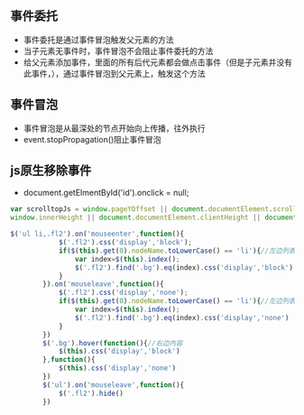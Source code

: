 ## 事件委托

* 事件委托是通过事件冒泡触发父元素的方法
* 当子元素无事件时，事件冒泡不会阻止事件委托的方法
* 给父元素添加事件，里面的所有后代元素都会做点击事件（但是子元素并没有此事件，），通过事件冒泡到父元素上，触发这个方法

## 事件冒泡

* 事件冒泡是从最深处的节点开始向上传播，往外执行
* event.stopPropagation()阻止事件冒泡


## js原生移除事件
* document.getElmentById('id').onclick = null;

```js
var scrolltopJs = window.pageYOffset || document.documentElement.scrollTop || document.body.scrollTop
window.innerHeight || document.documentElement.clientHeight || document.body.clientHeight
```
```js
$('ul li,.fl2').on('mouseenter',function(){
			$('.fl2').css('display','block');
			if($(this).get(0).nodeName.toLowerCase() == 'li'){//左边列表项移入
				var index=$(this).index();
				$('.fl2').find('.bg').eq(index).css('display','block')
			}
		}).on('mouseleave',function(){
			$('.fl2').css('display','none');
			if($(this).get(0).nodeName.toLowerCase() == 'li'){//左边列表项移出
				var index=$(this).index();
				$('.fl2').find('.bg').eq(index).css('display','none')
			}
		})
		$('.bg').hover(function(){//右边内容
			$(this).css('display','block')
		},function(){
			$(this).css('display','none')
		})
		$('ul').on('mouseleave',function(){
			$('.fl2').hide()
		})
		
```
